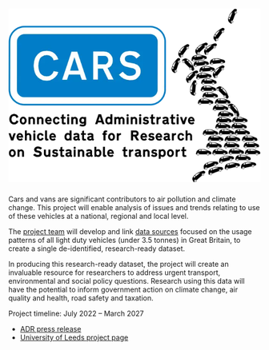 <h1>
    <img alt="CARS Project - Connecting Administrative vehicle data for Research on Sustainable transport" src="assets/CARS_logo.webp" style="background:white">
</h1>

Cars and vans are significant contributors to air pollution and climate change.
This project will enable analysis of issues and trends relating to use of these vehicles at a national, regional and local level. 

The [project team](team.md) will develop and link [data sources](data.md) focused on the usage patterns of all light duty vehicles (under 3.5 tonnes) in Great Britain, to create a single de-identified, research-ready dataset.

In producing this research-ready dataset, the project will create an invaluable resource for researchers to address urgent transport, environmental and social policy questions.
Research using this data will have the potential to inform government action on climate change, air quality and health, road safety and taxation. 

Project timeline: July 2022 – March 2027

- [ADR press release](https://www.adruk.org/news-publications/news-blogs/adr-uk-funds-major-new-data-linkage-projects-to-address-vital-policy-questions/)
- [University of Leeds project page](https://environment.leeds.ac.uk/dir-record/research-projects/1794/cars-connecting-administrative-vehicle-data-for-research-on-sustainable-transport)

